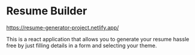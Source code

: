 # Resume Builder

https://resume-generator-project.netlify.app/

This is a react application that allows you to generate your resume hassle free by just filling details in a form and selecting your theme.
